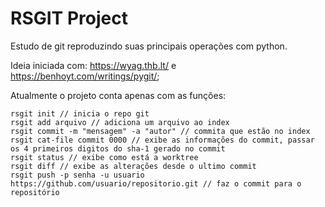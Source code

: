 # RSGIT Project

Estudo de git reproduzindo suas principais operações com python.

Ideia iniciada com: https://wyag.thb.lt/ e https://benhoyt.com/writings/pygit/;

Atualmente o projeto conta apenas com as funções:
```
rsgit init // inicia o repo git
rsgit add arquivo // adiciona um arquivo ao index
rsgit commit -m "mensagem" -a "autor" // commita que estão no index
rsgit cat-file commit 0000 // exibe as informações do commit, passar os 4 primeiros digitos do sha-1 gerado no commit
rsgit status // exibe como está a worktree
rsgit diff // exibe as alterações desde o ultimo commit
rsgit push -p senha -u usuario https://github.com/usuario/repositorio.git // faz o commit para o repositório

```